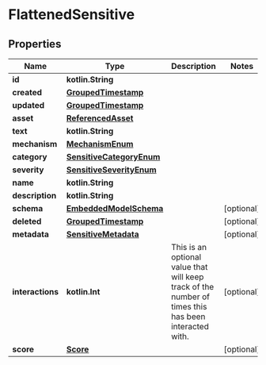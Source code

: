 
# FlattenedSensitive

## Properties
Name | Type | Description | Notes
------------ | ------------- | ------------- | -------------
**id** | **kotlin.String** |  | 
**created** | [**GroupedTimestamp**](GroupedTimestamp) |  | 
**updated** | [**GroupedTimestamp**](GroupedTimestamp) |  | 
**asset** | [**ReferencedAsset**](ReferencedAsset) |  | 
**text** | **kotlin.String** |  | 
**mechanism** | [**MechanismEnum**](MechanismEnum) |  | 
**category** | [**SensitiveCategoryEnum**](SensitiveCategoryEnum) |  | 
**severity** | [**SensitiveSeverityEnum**](SensitiveSeverityEnum) |  | 
**name** | **kotlin.String** |  | 
**description** | **kotlin.String** |  | 
**schema** | [**EmbeddedModelSchema**](EmbeddedModelSchema) |  |  [optional]
**deleted** | [**GroupedTimestamp**](GroupedTimestamp) |  |  [optional]
**metadata** | [**SensitiveMetadata**](SensitiveMetadata) |  |  [optional]
**interactions** | **kotlin.Int** | This is an optional value that will keep track of the number of times this has been interacted with. |  [optional]
**score** | [**Score**](Score) |  |  [optional]



